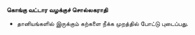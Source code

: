 **கொங்கு வட்டார வழக்குச் சொல்லகராதி**
- தானியங்களில் இருக்கும் கற்களை நீக்க முறத்தில் போட்டு புடைப்பது.

